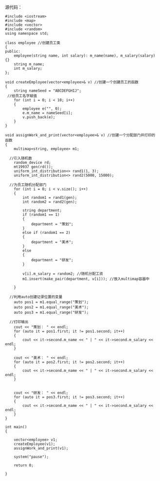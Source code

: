 源代码：

    #include <iostream>
    #include <map>
    #include <vector>
    #include <random>
    using namespace std;
    
    class employee //创建员工类
    {
    public:
    	employee(string name, int salary): m_name(name), m_salary(salary) {}
    	string m_name;
    	int m_salary;
    };
    
    void createEmployee(vector<employee>& v) //创建一个创建员工的函数
    {
    	string nameSeed = "ABCDEFGHIJ";
     //给员工名字赋值
    	for (int i = 0; i < 10; i++)
    	{
    		employee e("", 0);
    		e.m_name = nameSeed[i];
    		v.push_back(e);
    	}
    }
    
    void assignWork_and_print(vector<employee>& v) //创建一个分配部门并打印的函数
    {
    	multimap<string, employee> m1;

      //引入随机数
    	random_device rd;
    	mt19937 gen(rd());
    	uniform_int_distribution<> rand1(1, 3);
    	uniform_int_distribution<> rand2(5000, 15000);

      //为员工随机分配部门
    	for (int i = 0; i < v.size(); i++)
    	{
    		int random1 = rand1(gen);
    		int random2 = rand2(gen);
    
    		string department;
    		if (random1 == 1)
    		{
    			department = "策划";
    		}
    		else if (random1 == 2)
    		{
    			department = "美术";
    		}
    		else
    		{
    			department = "研发";
    		}
    
    		v[i].m_salary = random2; //随机分配工资
    		m1.insert(make_pair(department, v[i])); //放入multimap容器中
    
    	}
    
      //利用auto创建记录位置的变量
    	auto pos1 = m1.equal_range("策划");
    	auto pos2 = m1.equal_range("美术");
    	auto pos3 = m1.equal_range("研发");

      //打印输出
    	cout << "策划： " << endl;
    	for (auto it = pos1.first; it != pos1.second; it++)
    	{
    		cout << it->second.m_name << " | " << it->second.m_salary << endl;
    	}
    
    	cout << "美术： " << endl;
    	for (auto it = pos2.first; it != pos2.second; it++)
    	{
    		cout << it->second.m_name << " | " << it->second.m_salary << endl;
    	}
    
    
    	cout << "研发： " << endl;
    	for (auto it = pos3.first; it != pos3.second; it++)
    	{
    		cout << it->second.m_name << " | " << it->second.m_salary << endl;
    	}
    }
    
    int main()
    {
    
    	vector<employee> v1;
    	createEmployee(v1);
    	assignWork_and_print(v1);
    
    	system("pause");
    
    	return 0;
    
    }
